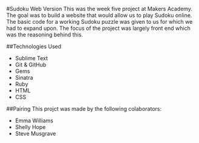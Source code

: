 #Sudoku Web Version
This was the week five project at Makers Academy. The goal was to build a website that would allow us to play Sudoku online. The basic code for a working Sudoku puzzle was given to us for which we had to expand upon. The focus of the project was largely front end which was the reasoning behind this. 

##Technologies Used
- Sublime Text
- Git & GitHub
- Gems
- Sinatra
- Ruby
- HTML
- CSS


##Pairing
This projct was made by the following colaborators:
- Emma Williams
- Shelly Hope
- Steve Musgrave
